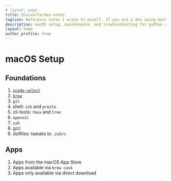 ```yaml
---
# layout: page
title: @lucasrla/dev-notes
tagline: Reference notes I wrote to myself. If you are a dev using macOS, they may be useful for you too.
description: macOS setup, maintenance, and troubleshooting for python and node developers.
layout: home
author_profile: true
---
```


# macOS Setup

## Foundations

1. [`xcode-select`](macos/setup/foundations/xcode-select.html)
2. [`brew`](macos/setup/foundations/brew.html)
3. `git`
4. shell: `zsh` and `prezto`
5. cli-tools: `tmux` and `tree`
6. `openssl`
7. `ssh`
8. gcc
9. dotfiles: tweaks to `.zshrc`

## Apps

1. Apps from the macOS App Store
2. Apps available via `brew cask`
3. Apps only available via direct download

